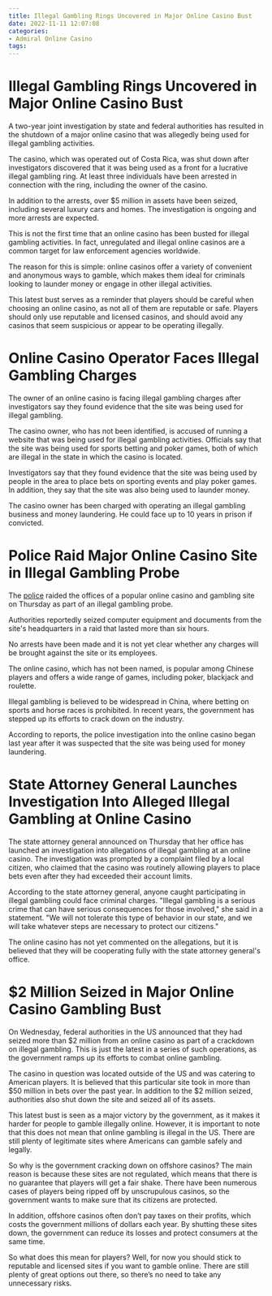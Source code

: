 ```yaml
---
title: Illegal Gambling Rings Uncovered in Major Online Casino Bust
date: 2022-11-11 12:07:08
categories:
- Admiral Online Casino
tags:
---
```



#  Illegal Gambling Rings Uncovered in Major Online Casino Bust

A two-year joint investigation by state and federal authorities has resulted in the shutdown of a major online casino that was allegedly being used for illegal gambling activities.

The casino, which was operated out of Costa Rica, was shut down after investigators discovered that it was being used as a front for a lucrative illegal gambling ring. At least three individuals have been arrested in connection with the ring, including the owner of the casino.

In addition to the arrests, over $5 million in assets have been seized, including several luxury cars and homes. The investigation is ongoing and more arrests are expected.

This is not the first time that an online casino has been busted for illegal gambling activities. In fact, unregulated and illegal online casinos are a common target for law enforcement agencies worldwide.

The reason for this is simple: online casinos offer a variety of convenient and anonymous ways to gamble, which makes them ideal for criminals looking to launder money or engage in other illegal activities.

This latest bust serves as a reminder that players should be careful when choosing an online casino, as not all of them are reputable or safe. Players should only use reputable and licensed casinos, and should avoid any casinos that seem suspicious or appear to be operating illegally.

#  Online Casino Operator Faces Illegal Gambling Charges

The owner of an online casino is facing illegal gambling charges after investigators say they found evidence that the site was being used for illegal gambling.

The casino owner, who has not been identified, is accused of running a website that was being used for illegal gambling activities. Officials say that the site was being used for sports betting and poker games, both of which are illegal in the state in which the casino is located.

Investigators say that they found evidence that the site was being used by people in the area to place bets on sporting events and play poker games. In addition, they say that the site was also being used to launder money.

The casino owner has been charged with operating an illegal gambling business and money laundering. He could face up to 10 years in prison if convicted.

#  Police Raid Major Online Casino Site in Illegal Gambling Probe

The [police](https://en.wikipedia.org/wiki/Police) raided the offices of a popular online casino and gambling site on Thursday as part of an illegal gambling probe.

Authorities reportedly seized computer equipment and documents from the site's headquarters in a raid that lasted more than six hours.

No arrests have been made and it is not yet clear whether any charges will be brought against the site or its employees.

The online casino, which has not been named, is popular among Chinese players and offers a wide range of games, including poker, blackjack and roulette.

Illegal gambling is believed to be widespread in China, where betting on sports and horse races is prohibited. In recent years, the government has stepped up its efforts to crack down on the industry.

According to reports, the police investigation into the online casino began last year after it was suspected that the site was being used for money laundering.

#  State Attorney General Launches Investigation Into Alleged Illegal Gambling at Online Casino

The state attorney general announced on Thursday that her office has launched an investigation into allegations of illegal gambling at an online casino. The investigation was prompted by a complaint filed by a local citizen, who claimed that the casino was routinely allowing players to place bets even after they had exceeded their account limits.

According to the state attorney general, anyone caught participating in illegal gambling could face criminal charges. "Illegal gambling is a serious crime that can have serious consequences for those involved," she said in a statement. "We will not tolerate this type of behavior in our state, and we will take whatever steps are necessary to protect our citizens."

The online casino has not yet commented on the allegations, but it is believed that they will be cooperating fully with the state attorney general's office.

#  $2 Million Seized in Major Online Casino Gambling Bust

On Wednesday, federal authorities in the US announced that they had seized more than $2 million from an online casino as part of a crackdown on illegal gambling. This is just the latest in a series of such operations, as the government ramps up its efforts to combat online gambling.

The casino in question was located outside of the US and was catering to American players. It is believed that this particular site took in more than $50 million in bets over the past year. In addition to the $2 million seized, authorities also shut down the site and seized all of its assets.

This latest bust is seen as a major victory by the government, as it makes it harder for people to gamble illegally online. However, it is important to note that this does not mean that online gambling is illegal in the US. There are still plenty of legitimate sites where Americans can gamble safely and legally.

So why is the government cracking down on offshore casinos? The main reason is because these sites are not regulated, which means that there is no guarantee that players will get a fair shake. There have been numerous cases of players being ripped off by unscrupulous casinos, so the government wants to make sure that its citizens are protected.

In addition, offshore casinos often don’t pay taxes on their profits, which costs the government millions of dollars each year. By shutting these sites down, the government can reduce its losses and protect consumers at the same time.

So what does this mean for players? Well, for now you should stick to reputable and licensed sites if you want to gamble online. There are still plenty of great options out there, so there’s no need to take any unnecessary risks.